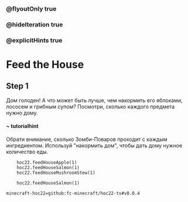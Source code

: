 ### @flyoutOnly true
### @hideIteration true
### @explicitHints true


# Feed the House

## Step 1  
Дом голоден! А что может быть лучше, чем накормить его яблоками, лососем и грибным супом? Посмотри, сколько каждого предмета нужно дому.  

#### ~ tutorialhint  
Обрати внимание, сколько Зомби-Поваров проходит с каждым ингредиентом. Используй "накормить дом", чтобы дать дому нужное количество еды.  

```ghost
    hoc22.feedHouseApple(1)
    hoc22.feedHouseSalmon(1)
    hoc22.feedHouseMushroomStew(1)

```
```template
    hoc22.feedHouseSalmon(1)
```

```package
minecraft-hoc22=github:fc-minecraft/hoc22-ts#v0.0.4
```